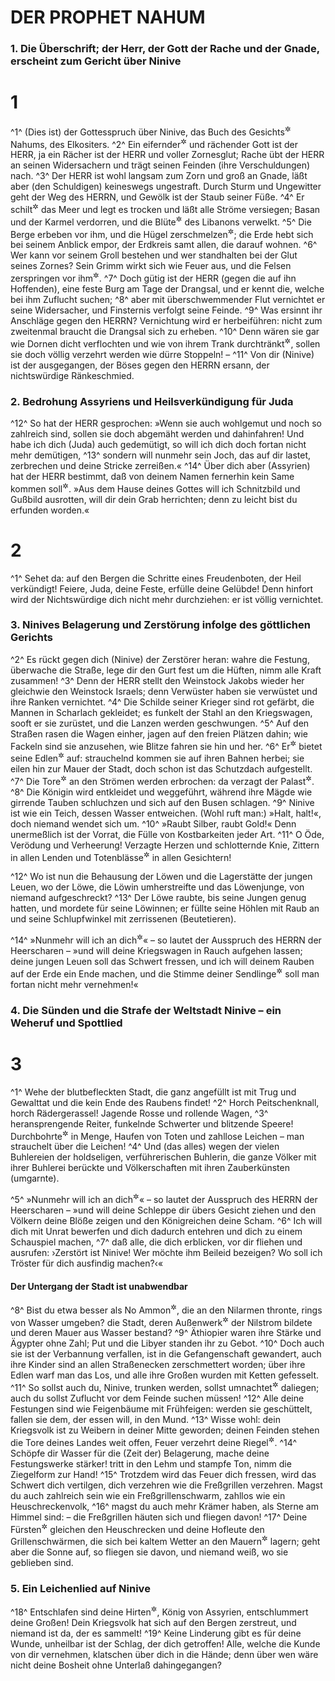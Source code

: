# DER PROPHET NAHUM

### 1. Die Überschrift; der Herr, der Gott der Rache und der Gnade, erscheint zum Gericht über Ninive

 # 1
^1^ (Dies ist) der Gottesspruch über Ninive, das Buch des Gesichts<sup title="oder: der Weissagung">&#x2732;</sup> Nahums, des Elkositers.
^2^ Ein eifernder<sup title="oder: eifersüchtiger">&#x2732;</sup> und rächender Gott ist der HERR, ja ein Rächer ist der HERR und voller Zornesglut; Rache übt der HERR an seinen Widersachern und trägt seinen Feinden (ihre Verschuldungen) nach.
^3^ Der HERR ist wohl langsam zum Zorn und groß an Gnade, läßt aber (den Schuldigen) keineswegs ungestraft. Durch Sturm und Ungewitter geht der Weg des HERRN, und Gewölk ist der Staub seiner Füße.
^4^ Er schilt<sup title="oder: bedroht">&#x2732;</sup> das Meer und legt es trocken und läßt alle Ströme versiegen; Basan und der Karmel verdorren, und die Blüte<sup title="oder: das Grün">&#x2732;</sup> des Libanons verwelkt.
^5^ Die Berge erbeben vor ihm, und die Hügel zerschmelzen<sup title="oder: geraten ins Wanken">&#x2732;</sup>; die Erde hebt sich bei seinem Anblick empor, der Erdkreis samt allen, die darauf wohnen.
^6^ Wer kann vor seinem Groll bestehen und wer standhalten bei der Glut seines Zornes? Sein Grimm wirkt sich wie Feuer aus, und die Felsen zerspringen vor ihm<sup title="oder: geraten in Brand vor ihm">&#x2732;</sup>.
^7^ Doch gütig ist der HERR (gegen die auf ihn Hoffenden), eine feste Burg am Tage der Drangsal, und er kennt die, welche bei ihm Zuflucht suchen;
^8^ aber mit überschwemmender Flut vernichtet er seine Widersacher, und Finsternis verfolgt seine Feinde.
^9^ Was ersinnt ihr Anschläge gegen den HERRN? Vernichtung wird er herbeiführen: nicht zum zweitenmal braucht die Drangsal sich zu erheben.
^10^ Denn wären sie gar wie Dornen dicht verflochten und wie von ihrem Trank durchtränkt<sup title="?">&#x2732;</sup>, sollen sie doch völlig verzehrt werden wie dürre Stoppeln! –
^11^ Von dir (Ninive) ist der ausgegangen, der Böses gegen den HERRN ersann, der nichtswürdige Ränkeschmied.

### 2. Bedrohung Assyriens und Heilsverkündigung für Juda

^12^ So hat der HERR gesprochen: »Wenn sie auch wohlgemut und noch so zahlreich sind, sollen sie doch abgemäht werden und dahinfahren! Und habe ich dich (Juda) auch gedemütigt, so will ich dich doch fortan nicht mehr demütigen,
^13^ sondern will nunmehr sein Joch, das auf dir lastet, zerbrechen und deine Stricke zerreißen.«
^14^ Über dich aber (Assyrien) hat der HERR bestimmt, daß von deinem Namen fernerhin kein Same kommen soll<sup title="d.h. daß dein Name fernerhin nicht fortleben soll">&#x2732;</sup>. »Aus dem Hause deines Gottes will ich Schnitzbild und Gußbild ausrotten, will dir dein Grab herrichten; denn zu leicht bist du erfunden worden.«

 # 2
^1^ Sehet da: auf den Bergen die Schritte eines Freudenboten, der Heil verkündigt! Feiere, Juda, deine Feste, erfülle deine Gelübde! Denn hinfort wird der Nichtswürdige dich nicht mehr durchziehen: er ist völlig vernichtet.

### 3. Ninives Belagerung und Zerstörung infolge des göttlichen Gerichts

^2^ Es rückt gegen dich (Ninive) der Zerstörer heran: wahre die Festung, überwache die Straße, lege dir den Gurt fest um die Hüften, nimm alle Kraft zusammen!
^3^ Denn der HERR stellt den Weinstock Jakobs wieder her gleichwie den Weinstock Israels; denn Verwüster haben sie verwüstet und ihre Ranken vernichtet.
^4^ Die Schilde seiner Krieger sind rot gefärbt, die Mannen in Scharlach gekleidet; es funkelt der Stahl an den Kriegswagen, sooft er sie zurüstet, und die Lanzen werden geschwungen.
^5^ Auf den Straßen rasen die Wagen einher, jagen auf den freien Plätzen dahin; wie Fackeln sind sie anzusehen, wie Blitze fahren sie hin und her.
^6^ Er<sup title="d.h. der König von Ninive">&#x2732;</sup> bietet seine Edlen<sup title="oder: Heerführer">&#x2732;</sup> auf: strauchelnd kommen sie auf ihren Bahnen herbei; sie eilen hin zur Mauer der Stadt, doch schon ist das Schutzdach aufgestellt.
^7^ Die Tore<sup title="d.h. Schleusen">&#x2732;</sup> an den Strömen werden erbrochen: da verzagt der Palast<sup title="oder: Hof">&#x2732;</sup>.
^8^ Die Königin wird entkleidet und weggeführt, während ihre Mägde wie girrende Tauben schluchzen und sich auf den Busen schlagen.
^9^ Ninive ist wie ein Teich, dessen Wasser entweichen. (Wohl ruft man:) »Halt, halt!«, doch niemand wendet sich um.
^10^ »Raubt Silber, raubt Gold!« Denn unermeßlich ist der Vorrat, die Fülle von Kostbarkeiten jeder Art.
^11^ O Öde, Verödung und Verheerung! Verzagte Herzen und schlotternde Knie, Zittern in allen Lenden und Totenblässe<sup title="vgl. Joel 2,6">&#x2732;</sup> in allen Gesichtern!

^12^ Wo ist nun die Behausung der Löwen und die Lagerstätte der jungen Leuen, wo der Löwe, die Löwin umherstreifte und das Löwenjunge, von niemand aufgeschreckt?
^13^ Der Löwe raubte, bis seine Jungen genug hatten, und mordete für seine Löwinnen; er füllte seine Höhlen mit Raub an und seine Schlupfwinkel mit zerrissenen (Beutetieren).

^14^ »Nunmehr will ich an dich<sup title="d.h. gegen dich vorgehen">&#x2732;</sup>« – so lautet der Ausspruch des HERRN der Heerscharen – »und will deine Kriegswagen in Rauch aufgehen lassen; deine jungen Leuen soll das Schwert fressen, und ich will deinem Rauben auf der Erde ein Ende machen, und die Stimme deiner Sendlinge<sup title="oder: Boten">&#x2732;</sup> soll man fortan nicht mehr vernehmen!«

### 4. Die Sünden und die Strafe der Weltstadt Ninive – ein Weheruf und Spottlied

 # 3
^1^ Wehe der blutbefleckten Stadt, die ganz angefüllt ist mit Trug und Gewalttat und die kein Ende des Raubens findet!
^2^ Horch Peitschenknall, horch Rädergerassel! Jagende Rosse und rollende Wagen,
^3^ heransprengende Reiter, funkelnde Schwerter und blitzende Speere! Durchbohrte<sup title="oder: Erschlagene">&#x2732;</sup> in Menge, Haufen von Toten und zahllose Leichen – man strauchelt über die Leichen!
^4^ Und (das alles) wegen der vielen Buhlereien der holdseligen, verführerischen Buhlerin, die ganze Völker mit ihrer Buhlerei berückte und Völkerschaften mit ihren Zauberkünsten (umgarnte).

^5^ »Nunmehr will ich an dich<sup title="d.h. gegen dich vorgehen">&#x2732;</sup>« – so lautet der Ausspruch des HERRN der Heerscharen – »und will deine Schleppe dir übers Gesicht ziehen und den Völkern deine Blöße zeigen und den Königreichen deine Scham.
^6^ Ich will dich mit Unrat bewerfen und dich dadurch entehren und dich zu einem Schauspiel machen,
^7^ daß alle, die dich erblicken, vor dir fliehen und ausrufen: ›Zerstört ist Ninive! Wer möchte ihm Beileid bezeigen? Wo soll ich Tröster für dich ausfindig machen?‹«

#### Der Untergang der Stadt ist unabwendbar

^8^ Bist du etwa besser als No Ammon<sup title="= die Stadt Theben">&#x2732;</sup>, die an den Nilarmen thronte, rings von Wasser umgeben? die Stadt, deren Außenwerk<sup title="oder: Bollwerk">&#x2732;</sup> der Nilstrom bildete und deren Mauer aus Wasser bestand?
^9^ Äthiopier waren ihre Stärke und Ägypter ohne Zahl; Put und die Libyer standen ihr zu Gebot.
^10^ Doch auch sie ist der Verbannung verfallen, ist in die Gefangenschaft gewandert, auch ihre Kinder sind an allen Straßenecken zerschmettert worden; über ihre Edlen warf man das Los, und alle ihre Großen wurden mit Ketten gefesselt.
^11^ So sollst auch du, Ninive, trunken werden, sollst umnachtet<sup title="= ohnmächtig">&#x2732;</sup> daliegen; auch du sollst Zuflucht vor dem Feinde suchen müssen!
^12^ Alle deine Festungen sind wie Feigenbäume mit Frühfeigen: werden sie geschüttelt, fallen sie dem, der essen will, in den Mund.
^13^ Wisse wohl: dein Kriegsvolk ist zu Weibern in deiner Mitte geworden; deinen Feinden stehen die Tore deines Landes weit offen, Feuer verzehrt deine Riegel<sup title="= Festungswerke">&#x2732;</sup>.
^14^ Schöpfe dir Wasser für die (Zeit der) Belagerung, mache deine Festungswerke stärker! tritt in den Lehm und stampfe Ton, nimm die Ziegelform zur Hand!
^15^ Trotzdem wird das Feuer dich fressen, wird das Schwert dich vertilgen, dich verzehren wie die Freßgrillen verzehren. Magst du auch zahlreich sein wie ein Freßgrillenschwarm, zahllos wie ein Heuschreckenvolk,
^16^ magst du auch mehr Krämer haben, als Sterne am Himmel sind: – die Freßgrillen häuten sich und fliegen davon!
^17^ Deine Fürsten<sup title="oder: Oberen">&#x2732;</sup> gleichen den Heuschrecken und deine Hofleute den Grillenschwärmen, die sich bei kaltem Wetter an den Mauern<sup title="oder: Zäunen">&#x2732;</sup> lagern; geht aber die Sonne auf, so fliegen sie davon, und niemand weiß, wo sie geblieben sind.

### 5. Ein Leichenlied auf Ninive

^18^ Entschlafen sind deine Hirten<sup title="= Führer">&#x2732;</sup>, König von Assyrien, entschlummert deine Großen! Dein Kriegsvolk hat sich auf den Bergen zerstreut, und niemand ist da, der es sammelt!
^19^ Keine Linderung gibt es für deine Wunde, unheilbar ist der Schlag, der dich getroffen! Alle, welche die Kunde von dir vernehmen, klatschen über dich in die Hände; denn über wen wäre nicht deine Bosheit ohne Unterlaß dahingegangen?